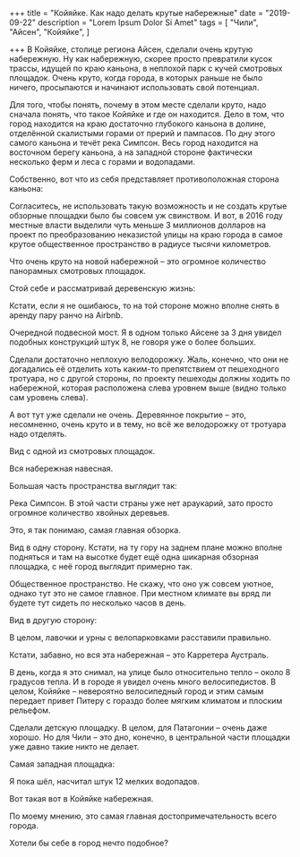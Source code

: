 +++
title = "Койяйке. Как надо делать крутые набережные"
date = "2019-09-22"
description = "Lorem Ipsum Dolor Si Amet"
tags = [
    "Чили",
    "Айсен",
    "Койяйке",
]

+++
В Койяйке, столице региона Айсен, сделали очень крутую набережную. Ну как набережную, скорее просто превратили кусок трассы, идущей по краю каньона, в неплохой парк с кучей смотровых площадок. Очень круто, когда города, в которых раньше не было ничего, просыпаются и начинают использовать свой потенциал.


Для того, чтобы понять, почему в этом месте сделали круто, надо сначала понять, что такое Койяйке и где он находится. Дело в том, что город находится на краю достаточно глубокого каньона в долине, отделённой скалистыми горами от прерий и пампасов. По дну этого самого каньона и течёт река Симпсон. Весь город находится на восточном берегу каньона, а на западной стороне фактически несколько ферм и леса с горами и водопадами.

Собственно, вот что из себя представляет противоположная сторона каньона:


Согласитесь, не использовать такую возможность и не создать крутые обзорные площадки было бы совсем уж свинством. И вот, в 2016 году местные власти выделили чуть меньше 3 миллионов долларов на проект по преобразованию неказистой улицы на краю города в самое крутое общественное пространство в радиусе тысячи километров.



Что очень круто на новой набережной – это огромное количество панорамных смотровых площадок.


Стой себе и рассматривай деревенскую жизнь:



Кстати, если я не ошибаюсь, то на той стороне можно вполне снять в аренду пару ранчо на Airbnb.


Очередной подвесной мост. Я в одном только Айсене за 3 дня увидел подобных конструкций штук 8, не говоря уже о более больших.


Сделали достаточно неплохую велодорожку. Жаль, конечно, что они не догадались её отделить хоть каким-то препятствием от пешеходного тротуара, но с другой стороны, по проекту пешеходы должны ходить по набережной, которая расположена слева уровнем выше (видно только сам уровень слева).


А вот тут уже сделали не очень. Деревянное покрытие – это, несомненно, очень круто и в тему, но всё же велодорожку от тротуара надо отделять.


Вид с одной из смотровых площадок.


Вся набережная навесная.


Большая часть пространства выглядит так:



Река Симпсон. В этой части страны уже нет араукарий, зато просто огромное количество хвойных деревьев.


Это, я так понимаю,  самая главная обзорка.


Вид в одну сторону. Кстати, на ту гору на заднем плане можно вполне подняться и там на высотке будет ещё одна шикарная обзорная площадка, с неё город выглядит примерно так.


Общественное пространство. Не скажу, что оно уж совсем уютное, однако тут это не самое главное. При местном климате вы вряд ли будете тут сидеть по несколько часов в день.


Вид в другую сторону:


В целом, лавочки и урны с велопарковками расставили правильно.


Кстати, забавно, но вся эта набережная – это Карретера Аустраль.



В день, когда я это снимал, на улице было относительно тепло – около 8 градусов тепла. И в городе я увидел очень много велосипедистов. В целом, Койяйке – невероятно велосипедный город и этим самым передает привет Питеру с гораздо более мягким климатом и плоским рельефом.





Сделали детскую площадку. В целом, для Патагонии – очень даже хорошо. Но для Чили – это дно, конечно, в центральной части площадки уже давно такие никто не делает.


Самая западная площадка:



Я пока шёл, насчитал штук 12 мелких водопадов.


Вот такая вот в Койяйке набережная.




По моему мнению, это самая главная достопримечательность всего города.



Хотели бы себе в город нечто подобное?
